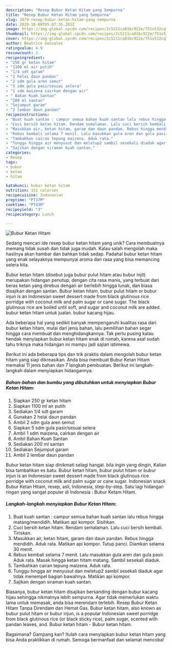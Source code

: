 ```yaml
---
description: "Resep Bubur Ketan Hitam yang Sempurna"
title: "Resep Bubur Ketan Hitam yang Sempurna"
slug: 3079-resep-bubur-ketan-hitam-yang-sempurna
date: 2020-10-08T05:07:35.201Z
image: https://img-global.cpcdn.com/recipes/2c5211ca81bc922e/751x532cq70/bubur-ketan-hitam-foto-resep-utama.jpg
thumbnail: https://img-global.cpcdn.com/recipes/2c5211ca81bc922e/751x532cq70/bubur-ketan-hitam-foto-resep-utama.jpg
cover: https://img-global.cpcdn.com/recipes/2c5211ca81bc922e/751x532cq70/bubur-ketan-hitam-foto-resep-utama.jpg
author: Beatrice Gonzales
ratingvalue: 4.9
reviewcount: 3
recipeingredient:
- "250 gr ketan hitam"
- "1100 ml air putih"
- "1/4 sdt garam"
- "2 helai daun pandan"
- "2 sdm gula aren semut"
- "5 sdm gula pasirsesuai selera"
- "1 sdm maizena cairkan dengan air"
- " Bahan Kuah Santan"
- "200 ml santan"
- "Sejumput garam"
- "2 lembar daun pandan"
recipeinstructions:
- "Buat kuah santan : campur semua bahan kuah santan lalu rebus hingga matang/mendidih. Matikan api kompor. Sisihkan."
- "Cuci bersih ketan hitam. Rendam semalaman. Lalu cuci bersih kembali. Tiriskan."
- "Masukkan air, ketan hitam, garam dan daun pandan. Rebus hingga mendidih. Aduk rata. Matikan api kompor. Tutup panci. Diamkan selama 30 menit."
- "Rebus kembali selama 7 menit. Lalu masukkan gula aren dan gula pasir. Aduk rata. Masak hingga ketan hitam matang. Sambil sesekali diaduk."
- "Tambahkan cairan tepung maizena. Aduk rata."
- "Tunggu hingga air menyusut dan meletup2 sambil sesekali diaduk agar tidak menempel bagian bawahnya. Matikan api kompor."
- "Sajikan dengan siraman kuah santan."
categories:
- Resep
tags:
- bubur
- ketan
- hitam

katakunci: bubur ketan hitam 
nutrition: 151 calories
recipecuisine: Indonesian
preptime: "PT37M"
cooktime: "PT43M"
recipeyield: "3"
recipecategory: Lunch

---
```



![Bubur Ketan Hitam](https://img-global.cpcdn.com/recipes/2c5211ca81bc922e/751x532cq70/bubur-ketan-hitam-foto-resep-utama.jpg)

Sedang mencari ide resep bubur ketan hitam yang unik? Cara membuatnya memang tidak susah dan tidak juga mudah. Kalau salah mengolah maka hasilnya akan hambar dan bahkan tidak sedap. Padahal bubur ketan hitam yang enak selayaknya mempunyai aroma dan rasa yang bisa memancing selera kita.

Bubur ketan hitam (disebut juga bubur pulut hitam atau bubur injit) merupakan hidangan penutup, dengan cita rasa manis, yang terbuat dari beras ketan yang direbus dengan air berlebih hingga lunak, dan biasa disajikan dengan santan. Bubur ketan hitam, bubur pulut hitam or bubur injun is an Indonesian sweet dessert made from black glutinous rice porridge with coconut milk and palm sugar or cane sugar. The black glutinous rice are boiled until soft, and sugar and coconut milk are added. bubur ketan hitam untuk jualan. bubur kacang hijau.

Ada beberapa hal yang sedikit banyak mempengaruhi kualitas rasa dari bubur ketan hitam, mulai dari jenis bahan, lalu pemilihan bahan segar hingga cara membuat dan menghidangkannya. Tak perlu pusing kalau hendak menyiapkan bubur ketan hitam enak di rumah, karena asal sudah tahu triknya maka hidangan ini mampu jadi sajian istimewa.


Berikut ini ada beberapa tips dan trik praktis dalam mengolah bubur ketan hitam yang siap dikreasikan. Anda bisa membuat Bubur Ketan Hitam memakai 11 jenis bahan dan 7 langkah pembuatan. Berikut ini langkah-langkah dalam menyiapkan hidangannya.

<!--inarticleads1-->

##### Bahan-bahan dan bumbu yang dibutuhkan untuk menyiapkan Bubur Ketan Hitam:

1. Siapkan 250 gr ketan hitam
1. Siapkan 1100 ml air putih
1. Sediakan 1/4 sdt garam
1. Gunakan 2 helai daun pandan
1. Ambil 2 sdm gula aren semut
1. Siapkan 5 sdm gula pasir/sesuai selera
1. Ambil 1 sdm maizena, cairkan dengan air
1. Ambil  Bahan Kuah Santan
1. Sediakan 200 ml santan
1. Sediakan Sejumput garam
1. Ambil 2 lembar daun pandan


Bubur ketan hitam siap dinikmati selagi hangat. bila ingin yang dingin, Kalian bisa tambahkan es batu. Bubur ketan hitam, bubur pulut hitam or bubur injun is an Indonesian sweet dessert made from black glutinous rice porridge with coconut milk and palm sugar or cane sugar. Indonesian snack Bubur Ketan Hitam, resep, asli, Indonesia, step-by-step. Satu lagi hidangan ringan yang sangat populer di Indonesia : Bubur Ketam Hitam. 

<!--inarticleads2-->

##### Langkah-langkah menyiapkan Bubur Ketan Hitam:

1. Buat kuah santan : campur semua bahan kuah santan lalu rebus hingga matang/mendidih. Matikan api kompor. Sisihkan.
1. Cuci bersih ketan hitam. Rendam semalaman. Lalu cuci bersih kembali. Tiriskan.
1. Masukkan air, ketan hitam, garam dan daun pandan. Rebus hingga mendidih. Aduk rata. Matikan api kompor. Tutup panci. Diamkan selama 30 menit.
1. Rebus kembali selama 7 menit. Lalu masukkan gula aren dan gula pasir. Aduk rata. Masak hingga ketan hitam matang. Sambil sesekali diaduk.
1. Tambahkan cairan tepung maizena. Aduk rata.
1. Tunggu hingga air menyusut dan meletup2 sambil sesekali diaduk agar tidak menempel bagian bawahnya. Matikan api kompor.
1. Sajikan dengan siraman kuah santan.


Biasanya, bubur ketan hitam disajikan bersanding dengan bubur kacang hijau sehingga nikmatnya lebih sempurna. Agar tidak memerlukan waktu lama untuk memasak, anda bisa merendam terlebih. Resep Bubur Ketan Hitam Tanpa Direndam dan Hemat Gas. Bubur ketan hitam, also known as bubur pulut hitam or bubur injun, is a popular Indonesian sweet porridge from black glutinous rice (or black sticky rice), palm sugar, scented with pandan leaves, and. Bubur ketan hitam - Bubur ketan hitam. 

Bagaimana? Gampang kan? Itulah cara menyiapkan bubur ketan hitam yang bisa Anda praktikkan di rumah. Semoga bermanfaat dan selamat mencoba!
